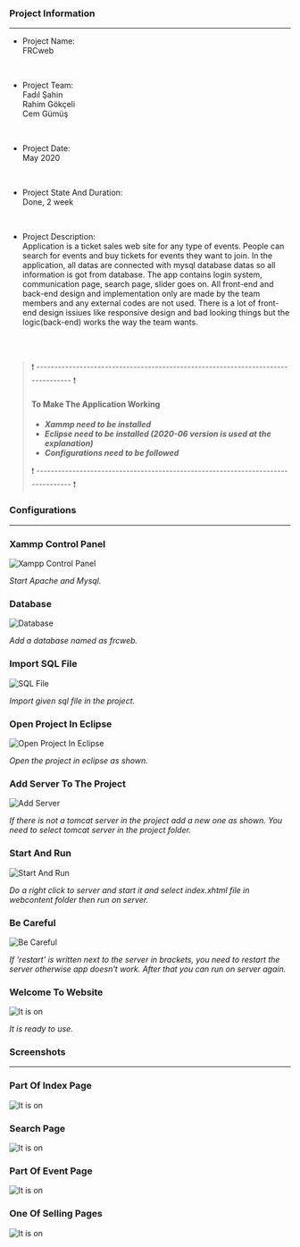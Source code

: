### Project Information
--- 
* Project Name: <br/>
FRCweb
<br>

* Project Team: <br/>
Fadıl Şahin<br>
Rahim Gökçeli<br>
Cem Gümüş
<br>

* Project Date: <br/>
May 2020
<br>

* Project State And Duration: <br/>
Done, 2 week
<br>

* Project Description: <br/>
Application is a ticket sales web site for any type of events. People can search for events and buy tickets for events they want to join. In the application, all datas are connected with mysql database datas so all information is got from database. The app contains login system, communication page, search page, slider goes on. All front-end and back-end design and implementation only are made by the team members and any external codes are not used.
There is a lot of front-end design issiues like responsive design and bad looking things but the logic(back-end) works the way the team wants.
<br/>
<br/>

>:exclamation: --------------------------------------------------------------------------------- :exclamation:
>#### To Make The Application Working
>- ***Xammp need to be installed***
>- ***Eclipse need to be installed (2020-06 version is used at the explanation)***
>- ***Configurations need to be followed***
>
>:exclamation: --------------------------------------------------------------------------------- :exclamation:
### Configurations
---

### Xammp Control Panel
![Xampp Control Panel](images/0.png)

*Start Apache and Mysql.*

### Database
![Database](images/1.png)

*Add a database named as frcweb.*
### Import SQL File
![SQL File](images/2.png)

*Import given sql file in the project.*
### Open Project In Eclipse
![Open Project In Eclipse](images/3.png)

*Open the project in eclipse as shown.*
### Add Server To The Project
![Add Server](images/4.png)

*If there is not a tomcat server in the project add a new one as shown. You need to select tomcat server in the project folder.*

### Start And Run
![Start And Run](images/5.png)

*Do a right click to server and start it and select index.xhtml file in webcontent folder then run on server.*
### Be Careful 
![Be Careful](images/6.png)

*If 'restart' is written next to the server in brackets, you need to restart the server otherwise app doesn't work. After that you can run on server again.*
### Welcome To Website 
![It is on](images/7.png)

*It is ready to use.*
### Screenshots
---

### Part Of Index Page
![It is on](images/9.png)

### Search Page
![It is on](images/10.png)

### Part Of Event Page
![It is on](images/11.png)

### One Of Selling Pages
![It is on](images/12.png)

